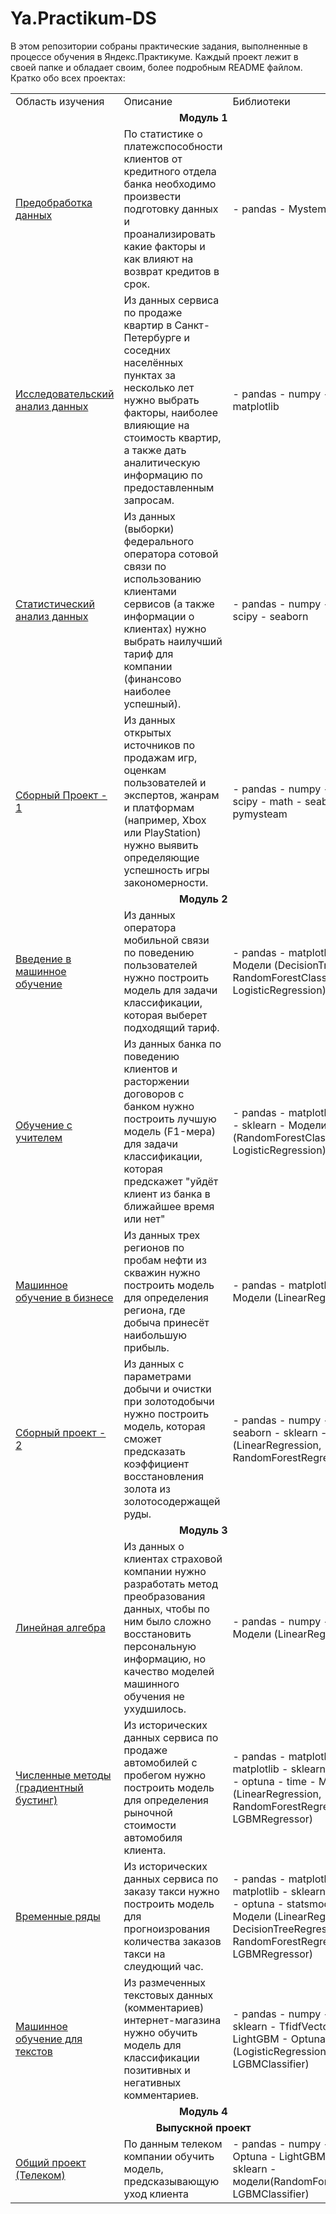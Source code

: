 # Ya.Practikum-DS
В этом репозитории собраны практические задания, выполненные в процессе обучения в Яндекс.Практикуме. Каждый проект лежит в своей папке и обладает своим, более подробным README файлом. Кратко обо всех проектах:
<br>
<table>
  <tr>
    <td>Область изучения</td>
    <td>Описание</td>
    <td>Библиотеки</td>
  </tr>

  <tr>
    <td colspan="3" align = "center"><b>Модуль 1</b></td>
  </tr>

  <tr>
    <td><a href="https://github.com/VadimPi/Ya.Practikum-DS/tree/main/Module-1-1-Data-Preprocessing">Предобработка данных</a></td>
    <td>По статистике о платежспособности клиентов от кредитного отдела банка необходимо произвести подготовку данных и проанализировать какие факторы и как влияют на возврат кредитов в срок.</td>
    <td>- pandas
    - Mystem
    </td>
  </tr>

  <tr>
    <td><a href="https://github.com/VadimPi/Ya.Practikum-DS/tree/main/Module-1-2-Explorary-data-analysis">Исследовательский анализ данных</a></td>
    <td>Из данных сервиса по продаже квартир в Санкт-Петербурге и соседних населённых пунктах за несколько лет нужно выбрать факторы, наиболее влияющие на стоимость квартир, а также дать аналитическую информацию по предоставленным запросам.</td>
    <td>- pandas
    - numpy
    - mysteam
    - matplotlib
    </td>
  </tr>

  <tr>
    <td><a href="https://github.com/VadimPi/Ya.Practikum-DS/tree/main/Module-1-3-Statistical-data-analysis">Статистический анализ данных</a></td>
    <td>Из данных (выборки) федерального оператора сотовой связи по использованию клиентами сервисов (а также информации о клиентах) нужно выбрать наилучший тариф для компании (финансово наиболее успешный).</td>
    <td>- pandas
    - numpy
    - matplotlib
    - scipy
    - seaborn
    </td>
  </tr>

  <tr>
    <td><a href="https://github.com/VadimPi/Ya.Practikum-DS/tree/main/Module-1-4-Module-final-project">Сборный Проект - 1</a></td>
    <td>Из данных открытых источников по продажам игр, оценкам пользователей и экспертов, жанрам и платформам (например, Xbox или PlayStation) нужно выявить определяющие успешность игры закономерности. </td>
    <td>- pandas
    - numpy
    - matplotlib
    - scipy
    - math
    - seaborn
    - pymysteam
    </td>
  </tr>

  <tr>
  <td  colspan="3" align = "center"><b>Модуль 2</b></td>
  </tr>

  <tr>
    <td><a href="https://github.com/VadimPi/Ya.Practikum-DS/tree/main/Module-2-1--Introduction-to-machine-learning">Введение в машинное обучение</a></td>
    <td>Из данных оператора мобильной связи по поведению пользователей нужно построить модель для задачи классификации, которая выберет подходящий тариф.</td>
    <td>- pandas
    - matplotlib
    - sklearn
    - Модели (DecisionTreeClassifier, RandomForestClassifier, LogisticRegression)
    </td>
  </tr>

  <tr>
    <td><a href="https://github.com/VadimPi/Ya.Practikum-DS/tree/main/Module-2-2-Supervised-learning">Обучение с учителем</a></td>
    <td>Из данных банка по поведению клиентов и расторжении договоров с банком нужно построить лучшую модель (F1-мера) для задачи классификации, которая предскажет "уйдёт клиент из банка в ближайшее время или нет"</td>
    <td>- pandas
    - matplotlib
    - seaborn
    - sklearn
    - Модели (RandomForestClassifier, LogisticRegression)
    </td>
  </tr>

  <tr>
    <td><a href="https://github.com/VadimPi/Ya.Practikum-DS/tree/main/Module-2-3-ML-in-business">Машинное обучение в бизнесе</a></td>
    <td>Из данных трех регионов по пробам нефти из скважин нужно построить модель для определения региона, где добыча принесёт наибольшую прибыль.</td>
    <td>- pandas
    - matplotlib
    - sklearn
    - Модели (LinearRegression)
    </td>
  </tr>

  <tr>
    <td><a href="https://github.com/VadimPi/Ya.Practikum-DS/tree/main/Module-2-4-Module-final-project">Сборный проект - 2</a></td>
    <td>Из данных с параметрами добычи и очистки при золотодобычи нужно построить модель, которая сможет предсказать коэффициент восстановления золота из золотосодержащей руды.</td>
    <td>- pandas
    - numpy
    - matplotlib
    - seaborn
    - sklearn
    - Модели (LinearRegression, RandomForestRegressor)
    </td>
  </tr>

  <tr>
  <td  colspan="3" align = "center"><b>Модуль 3</b></td>
  </tr>

  <tr>
    <td><a href="https://github.com/VadimPi/Ya.Practikum-DS/tree/main/Module-3-1-Linear-algebra-in-ML">Линейная алгебра</a></td>
    <td>Из данных о клиентах страховой компании нужно разработать метод преобразования данных, чтобы по ним было сложно восстановить персональную информацию, но качество моделей машинного обучения не ухудшилось.</td>
    <td>- pandas
    - numpy
    - sklearn
    - Модели (LinearRegression)
    </td>
  </tr>

  <tr>
    <td><a href="https://github.com/VadimPi/Ya.Practikum-DS/tree/main/Module-3-2-Gradient-boosting">Численные методы (градиентный бустинг)</a></td>
    <td>Из исторических данных сервиса по продаже автомобилей с пробегом нужно построить модель для определения рыночной стоимости автомобиля клиента.</td>
    <td>- pandas
    - matplotlib
    - numpy
    - matplotlib
    - sklearn
    - LightGBM
    - optuna
    - time
    - Модели (LinearRegression, RandomForestRegressor, LGBMRegressor)
    </td>
  </tr>

  <tr>
    <td><a href="https://github.com/VadimPi/Ya.Practikum-DS/tree/main/Module-3-3-Time-series">Временные ряды</a></td>
    <td>Из исторических данных сервиса по заказу такси нужно построить модель для прогноизрования количества заказов такси на слеудющий час.</td>
    <td>- pandas
    - matplotlib
    - numpy
    - matplotlib
    - sklearn
    - LightGBM
    - optuna
    - statsmodel
    - time
    - Модели (LinearRegression, DecisionTreeRegressor, RandomForestRegressor, LGBMRegressor)
    </td>
  </tr>

  <tr>
    <td><a href="https://github.com/VadimPi/Ya.Practikum-DS/tree/main/Module-3-4-ML-text-recognition">Машинное обучение для текстов</a></td>
    <td>Из размеченных текстовых данных (комментариев) интернет-магазина нужно обучить модель для классификации позитивных и негативных комментариев.</td>
    <td>- pandas
    - numpy
    - re
    - nltk
    - sklearn
    - TfidfVectorizer
    - LightGBM
    - Optuna
    - Модели (LogisticRegression, LinearSVC, LGBMClassifier)
    </td>
  </tr>

  <tr>
  <td  colspan="3" align = "center"><b>Модуль 4</b></td>
  </tr>
  <tr>
  <td  colspan="3" align = "center"><b>Выпускной проект</b></td>
  </tr>

  <tr>
    <td><a href="https://github.com/VadimPi/Ya.Practikum-DS/tree/main/Module-Final-project">Общий проект (Телеком)</a></td>
    <td>По данным телеком компании обучить модель, предсказывающую уход клиента</td>
    <td>- pandas
    - numpy
    - matplotlib
    - Optuna
    - LightGBM
    - time
    - sklearn
    - модели(RandomForestClassifier,, LGBMClassifier)
    </td>
  </tr>

</table>
